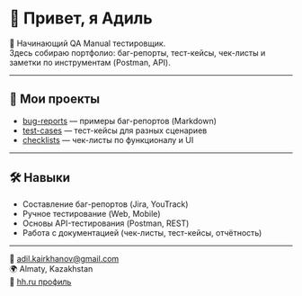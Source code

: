 # 👋 Привет, я Адиль  

🎯 Начинающий QA Manual тестировщик.  
Здесь собираю портфолио: баг-репорты, тест-кейсы, чек-листы и заметки по инструментам (Postman, API).  

---

## 📂 Мои проекты
- [bug-reports](https://github.com/adilkairkhanov/bug-reports) — примеры баг-репортов (Markdown)  
- [test-cases](https://github.com/adilkairkhanov/test-cases) — тест-кейсы для разных сценариев  
- [checklists](https://github.com/adilkairkhanov/checklists) — чек-листы по функционалу и UI  

---

## 🛠️ Навыки
- Составление баг-репортов (Jira, YouTrack)  
- Ручное тестирование (Web, Mobile)  
- Основы API-тестирования (Postman, REST)  
- Работа с документацией (чек-листы, тест-кейсы, отчётность)  

---

📩 adil.kairkhanov@gmail.com  
🌍 Almaty, Kazakhstan  
🔗 [hh.ru профиль](https://hh.kz/resume/36cb47daff08ab71ae0039ed1f3843504c3164)
